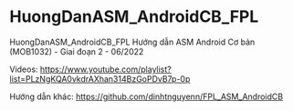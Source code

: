 # HuongDanASM_AndroidCB_FPL
HuongDanASM_AndroidCB_FPL
Hướng dẫn ASM Android Cơ bản (MOB1032) - Giai đoạn 2 - 06/2022

Videos: https://www.youtube.com/playlist?list=PLzNgKQA0vkdrAXhan314BzGoPDvB7p-0p

Hướng dẫn khác: https://github.com/dinhtnguyenn/FPL_ASM_AndroidCB
